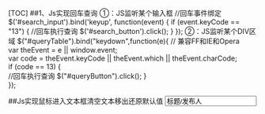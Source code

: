 [TOC]
##1、Js实现回车查询
①：JS监听某个输入框
//回车事件绑定
$('#search_input').bind('keyup', function(event) {
    if (event.keyCode == "13") {
        //回车执行查询
        $('#search_button').click();
    }
});
②：JS监听某个DIV区域
$("#queryTable").bind("keydown",function(e){
        // 兼容FF和IE和Opera    
    var theEvent = e || window.event;    
    var code = theEvent.keyCode || theEvent.which || theEvent.charCode;    
    if (code == 13) {    
        //回车执行查询
            $("#queryButton").click();
        }    
});

##Js实现鼠标进入文本框清空文本移出还原默认值
<input id="keyWord" name="keyWord" type="text" value="标题/发布人" defaultValue="标题/发布人" onfocus="$(this).val('');" onblur="if($(this).val()=='')$(this).val($(this).attr('defaultValue'))" />
